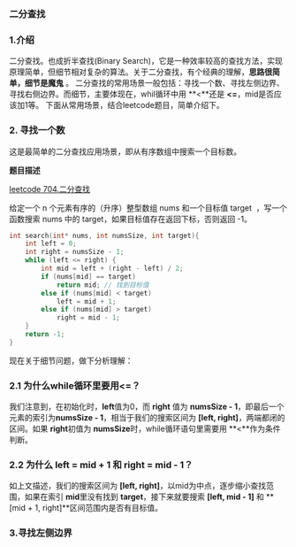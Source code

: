 ### 二分查找

### 1.介绍
二分查找。也成折半查找(Binary Search)，它是一种效率较高的查找方法，实现原理简单，但细节相对复杂的算法。关于二分查找，有个经典的理解，**思路很简单，细节是魔鬼** 。
二分查找的常用场景一般包括：寻找一个数、寻找左侧边界、寻找右侧边界。而细节，主要体现在，whil循环中用 **<**还是 **<=**，mid是否应该加1等。
下面从常用场景，结合leetcode题目，简单介绍下。

### 2. 寻找一个数
这是最简单的二分查找应用场景，即从有序数组中搜索一个目标数。

**题目描述**

[leetcode 704.二分查找](https://leetcode-cn.com/problems/binary-search/)

给定一个 n 个元素有序的（升序）整型数组 nums 和一个目标值 target  ，写一个函数搜索 nums 中的 target，如果目标值存在返回下标，否则返回 -1。

```cpp
int search(int* nums, int numsSize, int target){
    int left = 0;
    int right = numsSize - 1;
    while (left <= right) {
        int mid = left + (right - left) / 2;
        if (nums[mid] == target)
            return mid; // 找到目标值
        else if (nums[mid] < target)
            left = mid + 1;
        else if (nums[mid] > target)
            right = mid - 1;
    }
    return -1;
}
```
现在关于细节问题，做下分析理解：

### 2.1 为什么while循环里要用<=？
我们注意到，在初始化时，**left**值为0，而 **right** 值为 **numsSize - 1**，即最后一个元素的索引为**numsSize - 1**，相当于我们的搜索区间为 **[left, right]**，两端都闭的区间。如果 **right**初值为 **numsSize**时，while循环语句里需要用 **<**作为条件判断。

### 2.2 为什么 **left = mid + 1** 和 **right = mid - 1**？
如上文描述，我们的搜索区间为 **[left, right]**，以mid为中点，逐步缩小查找范围，如果在索引 **mid**里没有找到 **target**，接下来就要搜索 **[left, mid - 1]** 和 **[mid + 1, right]**区间范围内是否有目标值。

### 3.寻找左侧边界

